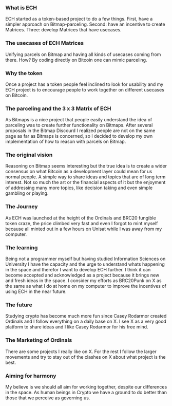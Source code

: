 ### What is ECH

ECH started as a token-based project to do a few things. First, have a simpler approach on Bitmap-parceling. Second: have an incentive to create Matrices. Three: develop Matrices that have usecases.

### The usecases of ECH Matrices

Unifying parcels on Bitmap and having all kinds of usecases coming from there. How? By coding directly on Bitcoin one can mimic parceling.


### Why the token

Once a project has a token people feel inclined to look for usability and my ECH project is to encourage people to work together on different usecases on Bitcoin.

### The parceling and the 3 x 3 Matrix of ECH

As Bitmaps is a nice project that people easily understand the idea of parceling was to create further functionality on Bitmaps. After several proposals in the Bitmap Discourd I realized people are not on the same page as far as Bitmaps is concerned, so I decided to develop my own implementation of how to reason with parcels on Bitmap.

### The original vision

Reasoning on Bitmap seems interesting but the true idea is to create a wider consensus on what Bitcoin as a development layer could mean for us normal people. A simple way to share ideas and topics that are of long term interest. Not so much the art or the financial aspects of it but the enjoyment of addressing many more topics, like decision taking and even simple gambling or playing.

### The Journey

As ECH was launched at the height of the Ordinals and BRC20 fungible token craze, the price climbed very fast and even I forgot to mint myself because all minted out in a few hours on Unisat while I was away from my computer.

### The learning

Being not a programmer myself but having studied Information Sciences on University I have the capacity and the urge to understand whats happening in the space and therefor I want to develop ECH further. I think it can become accepted and acknowledged as a project because it brings new and fresh ideas in the space. I consider my efforts as BRC20Punk on X as the same as what I do at home on my computer to improve the incentives of using ECH in the near future.

### The future

Studying crypto has become much more fun since Casey Rodarmor created Ordinals and I follow everything on a daily base on X. I see X as a very good platform to share ideas and I like Casey Rodarmor for his free mind.

### The Marketing of Ordinals

There are some projects I really like on X. For the rest I follow the larger movements and try to stay out of the clashes on X about what project is the best.

### Aiming for harmony

My believe is we should all aim for working together, despite our differences in the space. As human beings in Crypto we have a ground to do better than those that we perceive as governing us. 

